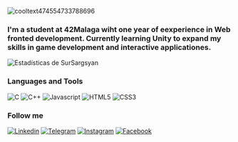 
![cooltext474554733788696](https://github.com/user-attachments/assets/8570d843-2d6d-4fd4-bf81-a20fb1c70954)

### I'm a student at 42Malaga wiht one year of eexperience in Web fronted development. Currently learning Unity to expand my skills in game development and interactive applicationes.

![Estadísticas de SurSargsyan](https://github-readme-stats.vercel.app/api?username=SurSargsyan)

### Languages and Tools

![C](https://img.shields.io/badge/C-00599C?style=for-the-badge&logo=c&logoColor=white)
![C++](https://img.shields.io/badge/-C++-090909?style=for-the-badge&logo=C%2b%2b&logoColor=6296CC)
![Javascript](https://img.shields.io/badge/JavaScript-323330?style=for-the-badge&logo=javascript&logoColor=F7DF1E)
![HTML5](https://img.shields.io/badge/HTML5-E34F26?style=for-the-badge&logo=html5&logoColor=white)
![CSS3](https://img.shields.io/badge/CSS3-1572B6?style=for-the-badge&logo=css3&logoColor=white)

### Follow me 

[![Linkedin](https://img.shields.io/badge/LinkedIn-0077B5?style=for-the-badge&logo=linkedin&logoColor=white)](https://www.linkedin.com/in/suren-sargsyan-25582a27a/)
[![Telegram](https://img.shields.io/badge/Telegram-2CA5E0?style=for-the-badge&logo=telegram&logoColor=white)](https://t.me/SurSuren)
[![Instagram](https://img.shields.io/badge/Instagram-E4405F?style=for-the-badge&logo=instagram&logoColor=white)](https://www.instagram.com/sursuren/)
[![Facebook](https://img.shields.io/badge/Facebook-1877F2?style=for-the-badge&logo=facebook&logoColor=white)](https://ww.facebook.com/suren.sargsyan.967)
